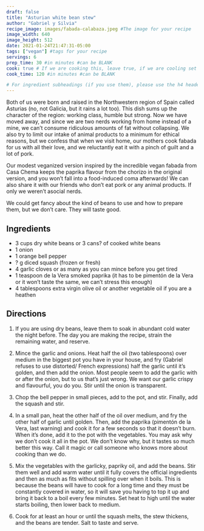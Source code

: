 ```yaml
---
draft: false
title: "Asturian white bean stew"
author: "Gabriel y Silvia"
recipe_image: images/fabada-calabaza.jpeg #The image for your recipe
image_width: 640
image_height: 512
date: 2021-01-24T21:47:31-05:00
tags: ["vegan"] #tags for your recipe
servings: 6
prep_time: 30 #in minutes #can be BLANK
cook: true # If we are cooking this, leave true, if we are cooling set to false
cook_time: 120 #in minutes #can be BLANK

# For ingredient subheadings (if you use them), please use the h4 header.  For print view I have those elements targeted
---
```


Both of us were born and raised in the Northwestern region of Spain called Asturias (no, not Galicia, but it rains a lot too). This dish sums up the character of the region: working class, humble but strong. Now we have moved away, and since we are two nerds working from home instead of a mine, we can’t consume ridiculous amounts of fat without collapsing. We also try to limit our intake of animal products to a minimum for ethical reasons, but we confess that when we visit home, our mothers cook fabada for us with all their love, and we reluctantly eat it with a pinch of guilt and a lot of pork.

Our modest veganized version inspired by the incredible vegan fabada from Casa Chema keeps the paprika flavour from the chorizo in the original version, and you won’t fall into a food-induced coma afterwards! We can also share it with our friends who don’t eat pork or any animal products. If only we weren’t asocial nerds.

We could get fancy about the kind of beans to use and how to prepare them, but we don’t care. They will taste good.



## Ingredients

- 3 cups dry white beans or 3 cans? of cooked white beans
- 1 onion
- 1 orange bell pepper
- ? g diced squash (frozen or fresh)
- 4 garlic cloves or as many as you can mince before you get tired
- 1 teaspoon de la Vera smoked paprika (it has to be pimentón de la Vera or it won’t taste the same, we can’t stress this enough)
- 4 tablespoons extra virgin olive oil or another vegetable oil if you are a heathen

## Directions

1. If you are using dry beans, leave them to soak in abundant cold water the night before. The day you are making the recipe, strain the remaining water, and reserve. 

2. Mince the garlic and onions. Heat half the oil (two tablespoons) over medium in the biggest pot you have in your house, and fry (Gabriel refuses to use distorted/ French expressions) half the garlic until it’s golden, and then add the onion. Most people seem to add the garlic with or after the onion, but to us that’s just wrong. We want our garlic crispy and flavourful, you do you. Stir until the onion is transparent.

3. Chop the bell pepper in small pieces, add to the pot, and stir. Finally, add the squash and stir.

4. In a small pan, heat the other half of the oil over medium, and fry the other half of garlic until golden. Then, add the paprika (pimentón de la Vera, last warning) and cook it for a few seconds so that it doesn’t burn. When it’s done, add it to the pot with the vegetables. You may ask why we don’t cook it all in the pot. We don’t know why, but it tastes so much better this way. Call it magic or call someone who knows more about cooking than we do.

5. Mix the vegetables with the garlicky, papriky oil, and add the beans. Stir them well and add warm water until it fully covers the official ingredients and then as much as fits without spilling over when it boils. This is because the beans will have to cook for a long time and they must be constantly covered in water, so it will save you having to top it up and bring it back to a boil every few minutes. Set heat to high until the water starts boiling, then lower back to medium.

6. Cook for at least an hour or until the squash melts, the stew thickens, and the beans are tender. Salt to taste and serve.
